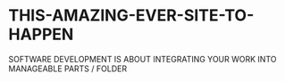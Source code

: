 # THIS-AMAZING-EVER-SITE-TO-HAPPEN
SOFTWARE  DEVELOPMENT  IS  ABOUT   INTEGRATING   YOUR  WORK  INTO  MANAGEABLE  PARTS /   FOLDER  
